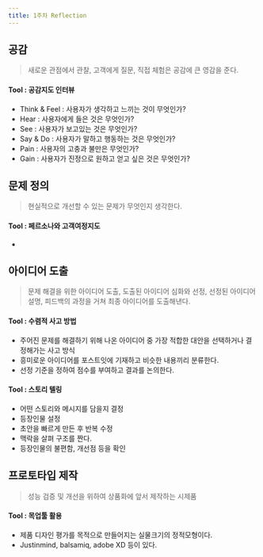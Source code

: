 ```yaml
---
title: 1주차 Reflection
---
```

## 공감

> 새로운 관점에서 관찰, 고객에게 질문, 직접 체험은 공감에 큰 영감을 준다.

#### Tool : 공감지도 인터뷰
* Think & Feel  : 사용자가 생각하고 느끼는 것이 무엇인가?
* Hear : 사용자에게 들은 것은 무엇인가?
* See : 사용자가 보고있는 것은 무엇인가?
* Say & Do : 사용자가 말하고 행동하는 것은 무엇인가?
* Pain : 사용자의 고충과 불만은 무엇인가?
* Gain : 사용자가 진정으로 원하고 얻고 싶은 것은 무엇인가?

## 문제 정의
> 현실적으로 개선할 수 있는 문제가 무엇인지 생각한다.

#### 	Tool : 페르소나와 고객여정지도
* 


##  아이디어 도출
> 문제 해결을 위한 아이디어 도출, 도출된 아이디어 심화와 선정, 선정된 아이디어 설명, 피드백의 과정을 거쳐 최종 아이디어를 도출해낸다.

#### Tool : 수렴적 사고 방법
* 주어진 문제를 해결하기 위해 나온 아이디어 중 가장 적합한 대안을 선택하거나 결정해가는 사고 방식
* 흥미로운 아이디어를 포스트잇에 기재하고 비슷한 내용끼리 분류한다.
* 선정 기준을 정하여 점수를 부여하고 결과를 논의한다.
#### Tool : 스토리 텔링 
* 어떤 스토리와 메시지를 담을지 결정
* 등장인물 설정
* 초안을 빠르게 만든 후 반복 수정
* 맥락을 살펴 구조를 짠다.
* 등장인물의 불편함, 개선점 등을 확인

## 프로토타입 제작
> 성능 검증 및 개선을 위하여 상품화에 앞서 제작하는 시제품
#### Tool : 목업툴 활용
* 제품 디자인 평가를 목적으로 만들어지는 실물크기의 정적모형이다.
* Justinmind, balsamiq, adobe XD 등이 있다.
